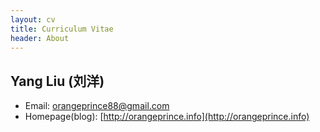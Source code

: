 ```yaml
---
layout: cv
title: Curriculum Vitae
header: About
---
```


## Yang Liu (刘洋)
* Email: [orangeprince88@gmail.com](mailto:orangeprince88@gmail.com)
* Homepage(blog): [http://orangeprince.info](http://orangeprince.info)